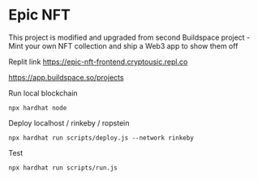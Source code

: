 # Epic NFT

This project is modified and upgraded from second Buildspace project - Mint your own NFT collection and ship a Web3 app to show them off

Replit link https://epic-nft-frontend.cryptousic.repl.co

https://app.buildspace.so/projects


Run local blockchain

```shell
npx hardhat node
```

Deploy localhost / rinkeby / ropstein

```shell
npx hardhat run scripts/deploy.js --network rinkeby
```

Test

```shell
npx hardhat run scripts/run.js 
```
